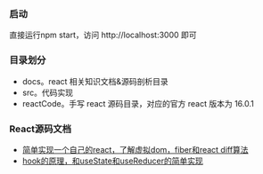 ### 启动

直接运行npm start，访问 http://localhost:3000 即可

### 目录划分
- docs。react 相关知识文档&源码剖析目录
- src。代码实现
- reactCode。手写 react 源码目录，对应的官方 react 版本为 16.0.1

### React源码文档
- [简单实现一个自己的react，了解虚拟dom，fiber和react diff算法](https://github.com/forturegrant/mini-react/blob/master/docs/vdom_diff.md)
- [hook的原理，和useState和useReducer的简单实现](https://github.com/forturegrant/mini-react/blob/master/docs/hook.md)
